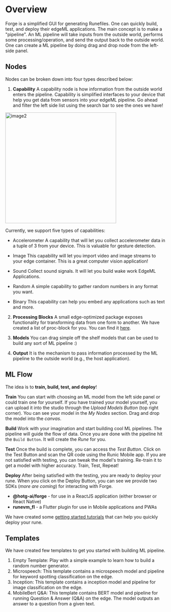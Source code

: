# Overview

Forge is a simplified GUI for generating Runefiles. One can quickly build, test, and deploy their edgeML applications. The main concept is to make a "pipeline". An ML pipeline will take inputs from the outside world, performs some processing/operation, and send the output back to the outside world. One can create a ML pipeline by doing drag and drop node from the left-side panel.

## Nodes

Nodes can be broken down into four types described below:

1.  **Capability**
    A capability node is how information from the outside world enters the pipeline. Capability is simplified interfaces to your device that help you get data from sensors into your edgeML pipeline. Go ahead and filter the left side list using the search bar to see the ones we have!

<img width="347" alt="image2" src="https://user-images.githubusercontent.com/50593567/152220774-a7fe171f-0aae-4af5-83e9-6f8a88d16cb8.png">

Currently, we support five types of capabilities:

- Accelerometer
  A capability that will let you collect accelerometer data in a tuple of 3 from your device. This is valuable for gesture detection.

- Image
  This capability will let you import video and image streams to your edge container. This is a great computer vision application!
- Sound
  Collect sound signals. It will let you build wake work EdgeML Applications.
- Random
  A simple capability to gather random numbers in any format you want.
- Binary
  This capability can help you embed any applications such as text and more.

2. **Processing Blocks**
   A small edge-optimized package exposes functionality for transforming data from one form to another. We have created a list of proc-block for you. You can find it [here](https://github.com/hotg-ai/proc-blocks).

3. **Models**
   You can drag simple off the shelf models that can be used to build any sort of ML pipeline :)

4. **Output**
   It is the mechanism to pass information processed by the ML pipeline to the outside world (e.g., the host application).

## ML Flow

The idea is to **train, build, test, and deploy**!

**Train**
You can start with choosing an ML model from the left side panel or could train one for yourself. If you have trained your model yourself, you can upload it into the studio through the _Upload Models Button_ (top right corner). You can see your model in the _My Nodes_ section. Drag and drop the model into the _canvas_.

**Build**
Work with your imagination and start building cool ML pipelines. The pipeline will guide the flow of data. Once you are done with the pipeline hit the `Build Button`. It will create the _Rune_ for you.

**Test**
Once the build is complete, you can access the _Test Button_. Click on the Test Button and scan the QR code using the Runic Mobile app. If you are not satisfied with testing, you can tweak the model's training. Re-train it to get a model with higher accuracy. Train, Test, Repeat!

**Deploy**
After being satisfied with the testing, you are ready to deploy your rune. When you click on the Deploy Button, you can see we provide two SDKs (_more are coming_) for interacting with Forge.

- **@hotg-ai/forge** - for use in a ReactJS application (either browser or React Native)
- **runevm_fl** - a Flutter plugin for use in Mobile applications and PWAs

We have created some [getting started tutorials](https://github.com/hotg-ai/forge-runtime-examples) that can help you quickly deploy your rune.

## Templates

We have created few templates to get you started with building ML pipeline.

1. Empty Template: Play with a simple example to learn how to build a random number generator.
2. Microspeech: This template contains a microspeech model and pipeline for keyword spotting classification on the edge.
3. Inception: This template contains a inception model and pipeline for image classification on the edge.
4. MobileBert Q&A: This template contains BERT model and pipeline for running Question & Answer (Q&A) on the edge. The model outputs an answer to a question from a given text.
